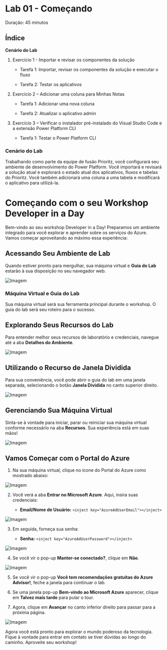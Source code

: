 # Lab 01 - Começando

Duração: 45 minutos

## Índice

**Cenário do Lab**

1. Exercício 1 - Importar e revisar os componentes da solução

   - Tarefa 1: Importar, revisar os componentes da solução e executar o fluxo

   - Tarefa 2: Testar os aplicativos

2. Exercício 2 – Adicionar uma coluna para Minhas Notas

   - Tarefa 1: Adicionar uma nova coluna

   - Tarefa 2: Atualizar o aplicativo admin

3. Exercício 3 – Verificar o instalador pré-instalado do Visual Studio Code e a extensão Power Platform CLI

   - Tarefa 1: Testar o Power Platform CLI

### Cenário do Lab

Trabalhando como parte da equipe de fusão Prioritz, você configurará seu ambiente de desenvolvimento do Power Platform. Você importará e revisará a solução atual e explorará o estado atual dos aplicativos, fluxos e tabelas do Prioritz. Você também adicionará uma coluna a uma tabela e modificará o aplicativo para utilizá-la.

# **Começando com o seu Workshop Developer in a Day**

Bem-vindo ao seu workshop Developer in a Day! Preparamos um ambiente integrado para você explorar e aprender sobre os serviços do Azure. Vamos começar aproveitando ao máximo essa experiência:

## **Acessando Seu Ambiente de Lab**

Quando estiver pronto para mergulhar, sua máquina virtual e **Guia do Lab** estarão à sua disposição no seu navegador web.

![Imagem](./images/GS6.png)

### **Máquina Virtual e Guia do Lab**

Sua máquina virtual será sua ferramenta principal durante o workshop. O guia do lab será seu roteiro para o sucesso.

## **Explorando Seus Recursos do Lab**

Para entender melhor seus recursos de laboratório e credenciais, navegue até a aba **Detalhes do Ambiente**.

![Imagem](./images/GS20.png)

## **Utilizando o Recurso de Janela Dividida**

Para sua conveniência, você pode abrir o guia do lab em uma janela separada, selecionando o botão **Janela Dividida** no canto superior direito.

![Imagem](./images/GS8.png)

## **Gerenciando Sua Máquina Virtual**

Sinta-se à vontade para iniciar, parar ou reiniciar sua máquina virtual conforme necessário na aba **Recursos**. Sua experiência está em suas mãos!

![Imagem](./images/GS5.png)

## **Vamos Começar com o Portal do Azure**

1. Na sua máquina virtual, clique no ícone do Portal do Azure como mostrado abaixo:

![Imagem](./images/GS1.png)

2. Você verá a aba **Entrar no Microsoft Azure**. Aqui, insira suas credenciais:

   - **Email/Nome de Usuário:** `<inject key="AzureAdUserEmail"></inject>`

![Imagem](./images/GS2.png)

3. Em seguida, forneça sua senha:

   - **Senha:** `<inject key="AzureAdUserPassword"></inject>`

![Imagem](./images/GS3.png)

4. Se você vir o pop-up **Manter-se conectado?**, clique em **Não**.

![Imagem](./images/GS9.png)

5. Se você vir o pop-up **Você tem recomendações gratuitas do Azure Advisor!**, feche a janela para continuar o lab.

6. Se uma janela pop-up **Bem-vindo ao Microsoft Azure** aparecer, clique em **Talvez mais tarde** para pular o tour.

7. Agora, clique em **Avançar** no canto inferior direito para passar para a próxima página.

![Imagem](./images/GS4.png)

Agora você está pronto para explorar o mundo poderoso da tecnologia. Fique à vontade para entrar em contato se tiver dúvidas ao longo do caminho. Aproveite seu workshop!

